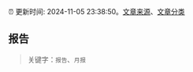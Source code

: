:alarm_clock: 更新时间: 2024-11-05 23:38:50。[文章来源](/README.md)、[文章分类](/TAGS.md)

## 报告


> 关键字：`报告`、`月报`



